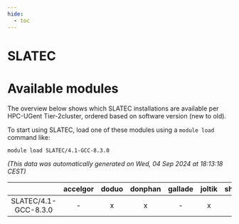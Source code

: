 ```yaml
---
hide:
  - toc
---
```


SLATEC
======

# Available modules


The overview below shows which SLATEC installations are available per HPC-UGent Tier-2cluster, ordered based on software version (new to old).

To start using SLATEC, load one of these modules using a `module load` command like:

```shell
module load SLATEC/4.1-GCC-8.3.0
```

*(This data was automatically generated on Wed, 04 Sep 2024 at 18:13:18 CEST)*  

| |accelgor|doduo|donphan|gallade|joltik|shinx|skitty|
| :---: | :---: | :---: | :---: | :---: | :---: | :---: | :---: |
|SLATEC/4.1-GCC-8.3.0|-|x|x|-|x|-|x|
